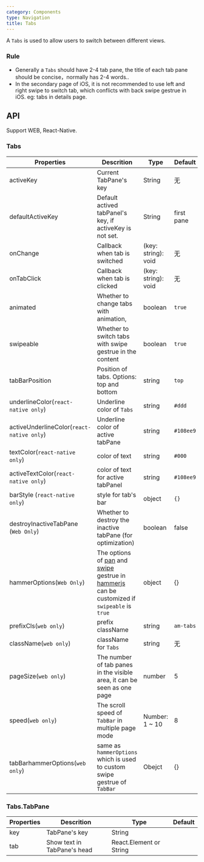 ```yaml
---
category: Components
type: Navigation
title: Tabs
---
```



A `Tabs` is used to allow users to switch between different views.

### Rule

- Generally a `Tabs` should have 2-4 tab pane, the title of each tab pane should be concise，normally has 2-4 words..
- In the secondary page of iOS, it is not recommended to use left and right swipe to switch tab, which conflicts with back swipe gestrue in iOS. eg:  tabs in details page.


## API

Support WEB, React-Native.

### Tabs

Properties | Descrition | Type | Default
-----------|------------|------|--------
| activeKey        | Current TabPane's key                      | String   | 无            |
| defaultActiveKey | Default actived tabPanel's key, if activeKey is not set. | String   | first pane    |
| onChange         | Callback when tab is switched                        | (key: string): void | 无            |
| onTabClick       | Callback when tab is clicked                      | (key: string): void | 无            |
| animated |  Whether to change tabs with animation,    |  boolean   |    `true`    |
| swipeable | Whether to switch tabs with swipe gestrue in the content   |  boolean   |    `true`    |
| tabBarPosition |    Position of tabs. Options: top and bottom       |  string    |    `top`        |
| underlineColor(`react-native only`) |   Underline color of `Tabs`    |  string    |    `#ddd`        |
| activeUnderlineColor(`react-native only`) | Underline color of active tabPane   |  string    |    `#108ee9`        |
| textColor(`react-native only`) |  color of text      |  string    |    `#000`        |
| activeTextColor(`react-native only`) | color of text for active tabPanel       |  string    |    `#108ee9`        |
| barStyle (`react-native only`) |   style for tab's bar       |  object    |    `{}`        |
| destroyInactiveTabPane (`Web Only`) | Whether to destroy the inactive tabPane (for optimization) |  boolean    |    false   |
| hammerOptions(`Web Only`) |  The options of [pan](http://hammerjs.github.io/recognizer-pan/) and [swipe](http://hammerjs.github.io/recognizer-swipe/) gestrue in [hammerjs](http://hammerjs.github.io/) can be customized if `swipeable` is `true`    |  object   |    {}   |
| prefixCls(`web only`) |  prefix className    |  string    |    `am-tabs`        |
| className(`web only`) |  className  for `Tabs`    |  string    |    无        |
| pageSize(`web only`) |  The number of tab panes in the visible area, it can be seen as one page     |  number    |    5       |
| speed(`web only`) |   The scroll speed of `TabBar` in multiple page mode       |  Number: 1 ~ 10    |    8        |
| tabBarhammerOptions(`web only`) | same as `hammerOptions` which is used to custom swipe gestrue of `TabBar`|  Obejct  |  {}   |

### Tabs.TabPane

Properties | Descrition | Type | Default
-----------|------------|------|--------
| key  | TabPane's key   | String                  |      |
| tab  | Show text in TabPane's head | React.Element or String |      |
